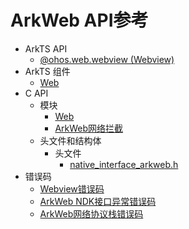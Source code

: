 # ArkWeb API参考 

- ArkTS API 
  - [@ohos.web.webview (Webview)](js-apis-webview.md)
- ArkTS 组件
  - [Web](ts-basic-components-web.md)
- C API
  - 模块
    - [Web](_web.md)
    - [ArkWeb网络拦截](arkweb_scheme_handler.md)
  - 头文件和结构体
    - 头文件
      - [native_interface_arkweb.h](native__interface__arkweb_8h.md)
- 错误码
  - [Webview错误码](errorcode-webview.md)
  - [ArkWeb NDK接口异常错误码](arkweb_error_code.md)
  - [ArkWeb网络协议栈错误码](arkweb_net_error_list.md)

